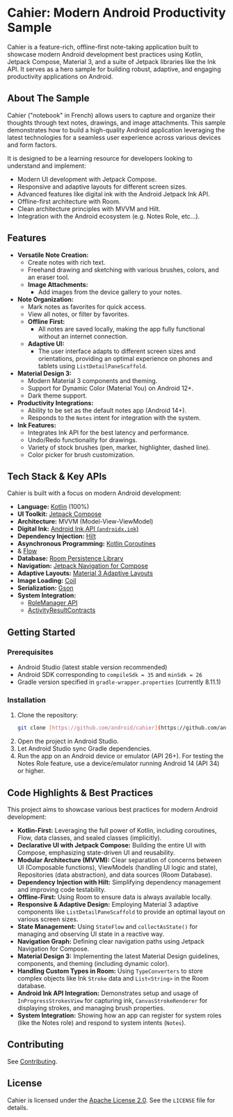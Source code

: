 # Cahier: Modern Android Productivity Sample

Cahier is a feature-rich, offline-first note-taking application built to showcase modern Android
development best practices using Kotlin, Jetpack Compose, Material 3, and a suite of Jetpack
libraries like the Ink API. It serves as a hero sample for building robust, adaptive, and engaging
productivity applications on Android.

## About The Sample

Cahier ("notebook" in French) allows users to capture and organize their thoughts through text
notes, drawings, and image attachments. This sample demonstrates how to build a high-quality
Android application leveraging the latest technologies for a seamless user experience across
various devices and form factors.

It is designed to be a learning resource for developers looking to understand and implement:
* Modern UI development with Jetpack Compose.
* Responsive and adaptive layouts for different screen sizes.
* Advanced features like digital ink with the Android Jetpack Ink API.
* Offline-first architecture with Room.
* Clean architecture principles with MVVM and Hilt.
* Integration with the Android ecosystem (e.g. Notes Role, etc...).

## Features

* **Versatile Note Creation:**
    * Create notes with rich text.
    * Freehand drawing and sketching with various brushes, colors, and an eraser tool.
  * **Image Attachments:** 
    * Add images from the device gallery to your notes.
* **Note Organization:**
    * Mark notes as favorites for quick access.
    * View all notes, or filter by favorites.
  * **Offline First:**
    * All notes are saved locally, making the app fully functional without an internet connection.
  * **Adaptive UI:** 
    * The user interface adapts to different screen sizes and orientations, providing an optimal
    experience on phones and tablets using `ListDetailPaneScaffold`.
* **Material Design 3:**
    * Modern Material 3 components and theming.
    * Support for Dynamic Color (Material You) on Android 12+.
    * Dark theme support.
* **Productivity Integrations:**
    * Ability to be set as the default notes app (Android 14+).
    * Responds to the `Notes` intent for integration with the system.
* **Ink Features:**
    * Integrates Ink API for the best latency and performance.
    * Undo/Redo functionality for drawings.
    * Variety of stock brushes (pen, marker, highlighter, dashed line).
    * Color picker for brush customization.

## Tech Stack & Key APIs

Cahier is built with a focus on modern Android development:

* **Language:** [Kotlin](https://kotlinlang.org/) (100%)
* **UI Toolkit:** [Jetpack Compose](https://developer.android.com/jetpack/compose)
* **Architecture:** MVVM (Model-View-ViewModel)
* **Digital Ink:** [Android Ink API (`androidx.ink`)](https://developer.android.com/jetpack/androidx/releases/ink)
* **Dependency Injection:** [Hilt](https://developer.android.com/training/dependency-injection/hilt-android)
* **Asynchronous Programming:** [Kotlin Coroutines](https://kotlinlang.org/docs/coroutines-overview.html)
* & [Flow](https://kotlinlang.org/docs/flow.html)
* **Database:** [Room Persistence Library](https://developer.android.com/jetpack/androidx/releases/room)
* **Navigation:** [Jetpack Navigation for Compose](https://developer.android.com/jetpack/compose/navigation)
* **Adaptive Layouts:** [Material 3 Adaptive Layouts](https://m3.material.io/foundations/layout/applying-layout/overview)
* **Image Loading:** [Coil](https://coil-kt.github.io/coil/)
* **Serialization:** [Gson](https://github.com/google/gson)
* **System Integration:**
    * [RoleManager API](https://developer.android.com/reference/android/app/role/RoleManager)
    * [ActivityResultContracts](https://developer.android.com/training/basics/intents/result)

## Getting Started

### Prerequisites

* Android Studio (latest stable version recommended)
* Android SDK corresponding to `compileSdk = 35` and `minSdk = 26`
* Gradle version specified in `gradle-wrapper.properties` (currently 8.11.1)

### Installation

1.  Clone the repository:
    ```sh
    git clone [https://github.com/android/cahier](https://github.com/android/cahier)
    ```
2.  Open the project in Android Studio.
3.  Let Android Studio sync Gradle dependencies.
4.  Run the app on an Android device or emulator (API 26+). For testing the Notes Role feature, 
use a device/emulator running Android 14 (API 34) or higher.

## Code Highlights & Best Practices

This project aims to showcase various best practices for modern Android development:

* **Kotlin-First:** Leveraging the full power of Kotlin, including coroutines, Flow, data classes,
and sealed classes (implicitly).
* **Declarative UI with Jetpack Compose:** Building the entire UI with Compose, emphasizing
state-driven UI and reusability.
* **Modular Architecture (MVVM):** Clear separation of concerns between UI (Composable functions), 
ViewModels (handling UI logic and state), Repositories (data abstraction), and data sources
(Room Database).
* **Dependency Injection with Hilt:** Simplifying dependency management and improving code
testability.
* **Offline-First:** Using Room to ensure data is always available locally.
* **Responsive & Adaptive Design:** Employing Material 3 adaptive components like
`ListDetailPaneScaffold` to provide an optimal layout on various screen sizes.
* **State Management:** Using `StateFlow` and `collectAsState()` for managing and observing UI
state in a reactive way.
* **Navigation Graph:** Defining clear navigation paths using Jetpack Navigation for Compose.
* **Material Design 3:** Implementing the latest Material Design guidelines, components, and
theming (including dynamic color).
* **Handling Custom Types in Room:** Using `TypeConverters` to store complex objects like Ink
`Stroke` data and `List<String>` in the Room database.
* **Android Ink API Integration:** Demonstrates setup and usage of `InProgressStrokesView`
for capturing ink, `CanvasStrokeRenderer` for displaying strokes, and managing brush properties.
* **System Integration:** Showing how an app can register for system roles
(like the Notes role) and respond to system intents (`Notes`).


## Contributing

See [Contributing](CONTRIBUTING.md).

## License

Cahier is licensed under the [Apache License 2.0](LICENSE). See the `LICENSE` file for
details.